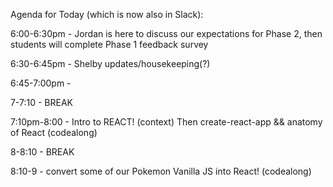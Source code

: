 Agenda for Today (which is now also in Slack):

6:00-6:30pm - Jordan is here to discuss our expectations for Phase 2, then students will complete Phase 1 feedback survey 

6:30-6:45pm - Shelby updates/housekeeping(?)

6:45-7:00pm - 

7-7:10 - BREAK

7:10pm-8:00 - Intro to REACT! (context)
Then create-react-app && anatomy of React (codealong)

8-8:10 - BREAK 

8:10-9 - convert some of our Pokemon Vanilla JS into React! (codealong)